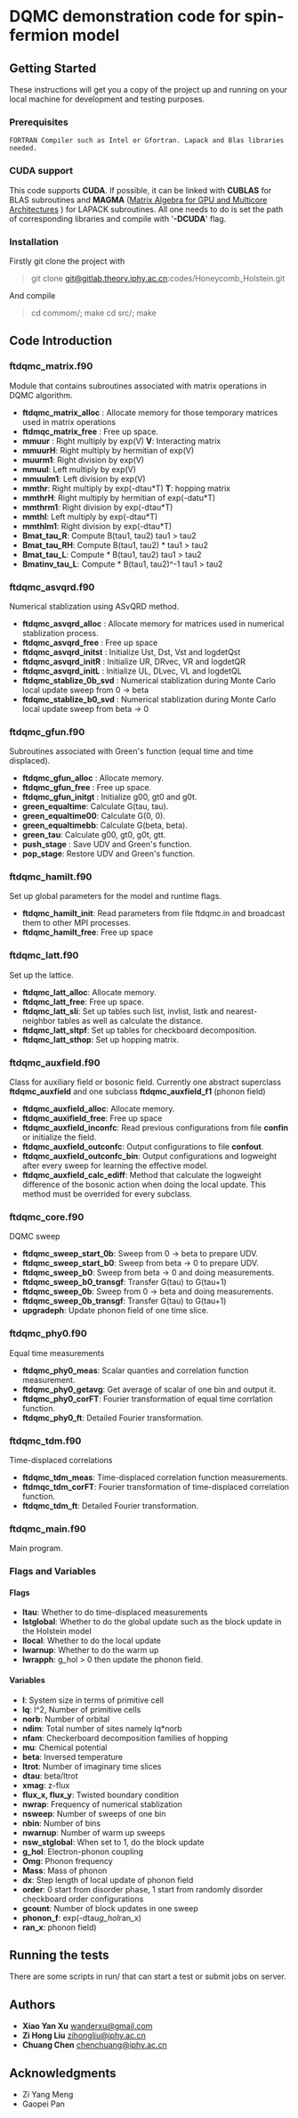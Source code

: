 # DQMC demonstration code for spin-fermion model

## Getting Started

These instructions will get you a copy of the project up and running on your local machine for development and testing purposes. 

### Prerequisites

```
FORTRAN Compiler such as Intel or Gfortran. Lapack and Blas libraries needed.
```

### CUDA support


This code supports **CUDA**. If possible, it can be linked with **CUBLAS** for BLAS subroutines and **MAGMA** ([Matrix Algebra for GPU and Multicore Architectures](http://icl.cs.utk.edu/projectsfiles/magma/doxygen/) ) for LAPACK subroutines. All one needs to do is set the path of corresponding libraries and compile with '**-DCUDA**' flag.

### Installation

Firstly git clone the project with


> git clone git@gitlab.theory.iphy.ac.cn:codes/Honeycomb_Holstein.git


And compile


> cd commom/; make
> cd src/;    make


## Code Introduction

### ftdqmc_matrix.f90
Module that contains subroutines associated with matrix operations in DQMC algorithm.

- **ftdqmc_matrix_alloc** :  Allocate memory for those temporary matrices used in matrix operations
- **ftdmqc_matrix_free** : Free up  space.
- **mmuur** : Right multiply by exp(V) **V**: Interacting matrix
- **mmuurH**: Right multiply by hermitian of exp(V)
- **muurm1**: Right division by exp(V)
- **mmuul**:  Left multiply by exp(V)
- **mmuulm1**:  Left division by exp(V)
- **mmthr**: Right multiply by exp(-dtau*T) **T**: hopping matrix
- **mmthrH**: Right multiply by hermitian of exp(-datu*T)
- **mmthrm1**: Right division by exp(-dtau*T)
- **mmthl**: Left  multiply by exp(-dtau*T)
- **mmthlm1**: Right division by exp(-dtau*T)
- **Bmat_tau_R**:  Compute B(tau1, tau2) tau1 > tau2
- **Bmat_tau_RH**: Compute B(tau1, tau2) * tau1 > tau2
- **Bmat_tau_L**: Compute * B(tau1, tau2) tau1 > tau2
- **Bmatinv_tau_L**: Compute * B(tau1, tau2)^-1 tau1 > tau2


### ftdqmc_asvqrd.f90
Numerical stablization using ASvQRD method.

- **ftdqmc_asvqrd_alloc** : Allocate memory for matrices used in numerical stablization process.
- **ftdqmc_asvqrd_free** : Free up space
- **ftdqmc_asvqrd_initst** : Initialize Ust, Dst, Vst and logdetQst
- **ftdqmc_asvqrd_initR** : Initialize UR, DRvec, VR and logdetQR
- **ftdqmc_asvqrd_initL** : Initialize UL, DLvec, VL and logdetQL
- **ftdqmc_stablize_0b_svd** : Numerical stablization during Monte Carlo local update sweep from 0 -> beta
- **ftdqmc_stablize_b0_svd** : Numerical stablization during Monte Carlo local update sweep from beta -> 0

### ftdqmc_gfun.f90
Subroutines associated with Green's function (equal time and time displaced).

- **ftdqmc_gfun_alloc** : Allocate memory.
- **ftdqmc_gfun_free** : Free up space.
- **ftdqmc_gfun_initgt** : Initialize g00, gt0 and g0t.
- **green_equaltime**: Calculate G(tau, tau).
- **green_equaltime00**: Calculate G(0, 0).
- **green_equaltimebb**: Calculate G(beta, beta).
- **green_tau**: Calculate g00, gt0, g0t, gtt.
- **push_stage** : Save UDV and Green's function.
- **pop_stage**: Restore UDV and Green's function.

### ftdqmc_hamilt.f90
Set up global parameters for the model and runtime flags.

- **ftdqmc_hamilt_init**: Read parameters from file ftdqmc.in and broadcast them to other MPI processes.
- **ftdqmc_hamilt_free**: Free up space

### ftdqmc_latt.f90
Set up the lattice.

- **ftdqmc_latt_alloc**: Allocate memory.
- **ftdqmc_latt_free**: Free up space.
- **ftdqmc_latt_sli**: Set up tables such list, invlist, listk and nearest-neighbor tables as well as calculate the distance.
- **ftdqmc_latt_sltpf**: Set up tables for checkboard decomposition.
- **ftdqmc_latt_sthop**: Set up hopping matrix.

### ftdqmc_auxfield.f90
Class for auxiliary field or bosonic field. Currently one abstract superclass **ftdqmc_auxfield** and one subclass **ftdqmc_auxfield_f1** (phonon field)

- **ftdqmc_auxfield_alloc**: Allocate memory.
- **ftdqmc_auxifield_free**: Free up space
- **ftdqmc_auxfield_inconfc**: Read previous configurations from file **confin** or initialize the field.
- **ftdqmc_auxfield_outconfc**: Output configurations to file **confout**.
- **ftdqmc_auxfield_outconfc_bin**: Output configurations and logweight after every sweep for learning the effective model.
- **ftdqmc_auxfield_calc_ediff**: Method that calculate the logweight difference of the bosonic action when doing the local update. This method must be overrided for every subclass.

### ftdqmc_core.f90
DQMC sweep

- **ftdqmc_sweep_start_0b**: Sweep from 0 -> beta to prepare UDV.
- **ftdqmc_sweep_start_b0**: Sweep from beta -> 0 to prepare UDV.
- **ftdqmc_sweep_b0**: Sweep from beta -> 0 and doing measurements.
- **ftdqmc_sweep_b0_transgf**: Transfer G(tau) to G(tau+1)
- **ftdqmc_sweep_0b**: Sweep from 0 -> beta and doing measurements.
- **ftdqmc_sweep_0b_transgf**: Transfer G(tau) to G(tau+1)
- **upgradeph**: Update phonon field of one time slice.


### ftdqmc_phy0.f90
Equal time measurements

- **ftdqmc_phy0_meas**: Scalar quanties and correlation function measurement.
- **ftdqmc_phy0_getavg**: Get average of scalar of one bin and output it.
- **ftdqmc_phy0_corFT**: Fourier transformation of equal time corrlation function.
- **ftdqmc_phy0_ft**: Detailed Fourier transformation.

### ftdqmc_tdm.f90
Time-displaced correlations

- **ftdqmc_tdm_meas**: Time-displaced correlation function measurements.
- **ftdmqc_tdm_corFT**: Fourier transformation of time-displaced correlation function.
- **ftdqmc_tdm_ft**: Detailed Fourier transformation.

### ftdqmc_main.f90
Main program.


### Flags and Variables
#### Flags

- **ltau**: Whether to do time-displaced measurements
- **lstglobal**: Whether to do the global update such as the block update in the Holstein model
- **llocal**: Whether to do the local update
- **lwarnup**: Whether to do the warm up
- **lwrapph**: g_hol > 0 then update the phonon field.

#### Variables

- **l**: System size in terms of primitive cell
- **lq**: l^2, Number of primitive cells
- **norb**: Number of orbital
- **ndim**: Total number of sites namely lq*norb
- **nfam**: Checkerboard decomposition families of hopping
- **mu**: Chemical potential
- **beta**: Inversed temperature
- **ltrot**: Number of imaginary time slices
- **dtau**:  beta/ltrot
- **xmag**: z-flux
- **flux_x, flux_y**: Twisted boundary condition
- **nwrap**: Frequency of numerical stablization
- **nsweep**: Number of sweeps of one bin
- **nbin**: Number of bins
- **nwarnup**: Number of warm up sweeps
- **nsw_stglobal**: When set to  1, do the block update
- **g_hol**: Electron-phonon coupling
- **Omg**: Phonon frequency
- **Mass**: Mass of phonon
- **dx**: Step length of local update of phonon field
- **order**: 0 start from disorder phase, 1 start from randomly disorder checkboard order configurations
- **gcount**: Number of block updates in one sweep
- **phonon_f**: exp(-dtau*g_hol*ran_x)
- **ran_x**: phonon field)



## Running the tests

There are some scripts in run/ that can start a test or submit jobs on server.



## Authors

* **Xiao Yan Xu**   [wanderxu@gmail.com](mailto:wanderxu@gmail.com)
* **Zi Hong Liu**   [zihongliu@iphy.ac.cn](mailto:zihongliu@iphy.ac.cn)
* **Chuang Chen**   [chenchuang@iphy.ac.cn](mailto:chenchuang@iphy.ac.cn)


## Acknowledgments

* Zi Yang Meng
* Gaopei Pan
